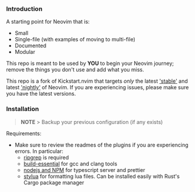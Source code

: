 ### Introduction

A starting point for Neovim that is:

- Small
- Single-file (with examples of moving to multi-file)
- Documented
- Modular

This repo is meant to be used by **YOU** to begin your Neovim journey; remove the things you don't use and add what you miss.

This repo is a fork of Kickstart.nvim that targets _only_ the latest ['stable'](https://github.com/neovim/neovim/releases/tag/stable) and latest ['nightly'](https://github.com/neovim/neovim/releases/tag/nightly) of Neovim. If you are experiencing issues, please make sure you have the latest versions.

### Installation

> **NOTE** > Backup your previous configuration (if any exists)

Requirements:

- Make sure to review the readmes of the plugins if you are experiencing errors. In particular:
  - [ripgrep](https://github.com/BurntSushi/ripgrep#installation) is required
  - [build-essential](https://phoenixnap.com/kb/install-gcc-ubuntu) for gcc and clang tools
  - [nodejs and NPM](https://nodejs.org/en) for typescript server and prettier
  - [stylua](https://github.com/JohnnyMorganz/StyLua) for formatting lua files. Can be installed easily with Rust's Cargo package manager
